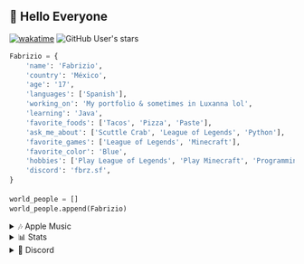 ## 💠 Hello Everyone

[![wakatime](https://wakatime.com/badge/user/fb5a1b44-cf05-44dd-9651-e6216924c822.svg)](https://wakatime.com/@fb5a1b44-cf05-44dd-9651-e6216924c822)
![GitHub User's stars](https://img.shields.io/github/stars/FabrizioCoder?label=user%20stars)

```python
Fabrizio = {
    'name': 'Fabrizio',
    'country': 'México',
    'age': '17',
    'languages': ['Spanish'],
    'working_on': 'My portfolio & sometimes in Luxanna lol',
    'learning': 'Java',
    'favorite_foods': ['Tacos', 'Pizza', 'Paste'],
    'ask_me_about': ['Scuttle Crab', 'League of Legends', 'Python'],
    'favorite_games': ['League of Legends', 'Minecraft'],
    'favorite_color': 'Blue',
    'hobbies': ['Play League of Legends', 'Play Minecraft', 'Programming'],
    'discord': 'fbrz.sf',
}

world_people = []
world_people.append(Fabrizio)
```
<details>
<summary>🎶 Apple Music</summary>
<br>

[![Apple Music GitHub profile](https://music-profile.rayriffy.com/theme/dark.svg?uid=001438.f439551bb54d412fb491f85906f02831.0436)](https://github.com/rayriffy/apple-music-github-profile)

</details>

<details>
<summary>📊 Stats</summary>
<br>

[![](https://raw.githubusercontent.com/FabrizioCoder/FabrizioCoder/master/profile-summary-card-output/nord_dark/0-profile-details.svg)](https://github.com/vn7n24fzkq/github-profile-summary-cards)
[![](https://raw.githubusercontent.com/FabrizioCoder/FabrizioCoder/master/profile-summary-card-output/nord_dark/1-repos-per-language.svg)](https://github.com/vn7n24fzkq/github-profile-summary-cards) [![](https://raw.githubusercontent.com/FabrizioCoder/FabrizioCoder/master/profile-summary-card-output/nord_dark/2-most-commit-language.svg)](https://github.com/vn7n24fzkq/github-profile-summary-cards)
[![](https://raw.githubusercontent.com/FabrizioCoder/FabrizioCoder/master/profile-summary-card-output/nord_dark/3-stats.svg)](https://github.com/vn7n24fzkq/github-profile-summary-cards) [![](https://raw.githubusercontent.com/FabrizioCoder/FabrizioCoder/master/profile-summary-card-output/nord_dark/4-productive-time.svg)](https://github.com/vn7n24fzkq/github-profile-summary-cards)
  
<a href="https://wakatime.com/@FabrizioCoder" target="_blank">
	<img src="https://github-readme-stats.vercel.app/api/wakatime?username=FabrizioCoder&border_radius=5px&theme=dark&bg_color=1f1f1f&border_color=1f1f1f&icon_color=58a6ff&show_icons=true&custom_title=Weekly%20Stats&langs_count=3">
</a>

<!--START_SECTION:waka-->

```txt
Svelte       2 hrs 5 mins    ███████████████▓░░░░░░░░░   62.67 %
TypeScript   1 hr 13 mins    █████████▒░░░░░░░░░░░░░░░   36.81 %
JSON         0 secs          ░░░░░░░░░░░░░░░░░░░░░░░░░   00.45 %
Other        0 secs          ░░░░░░░░░░░░░░░░░░░░░░░░░   00.07 %
```

<!--END_SECTION:waka--> 
    
</details>


<details>
<summary>🔰 Discord</summary>
<br>

[![Discord Presence](https://lanyard.cnrad.dev/api/221399196480045056)](https://discord.com/users/221399196480045056)
</details>
